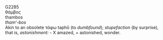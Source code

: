 <body>
  <p>G2285<br>  θάμβος  <br> thambos  <br><i>tham‘-bos </i><br>Akin to an obsolete   τάφω    taphō   (to <i>dumbfound</i>); <i>stupefaction</i> (by surprise), that is, <i>astonishment:</i> - X amazed, + astonished, wonder.<br></p>
 </body>